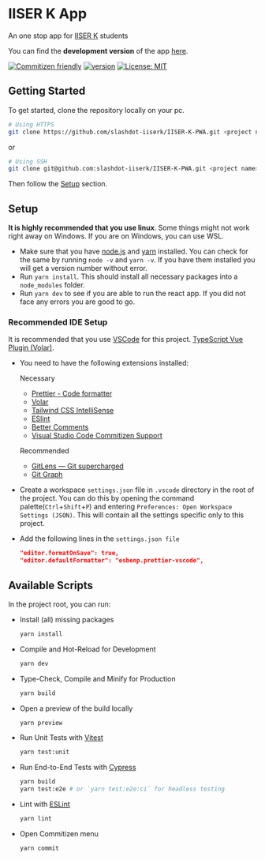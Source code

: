 # IISER K App

An one stop app for [IISER K](https://www.iiserkol.ac.in/web/en/) students

You can find the **development version** of the app [here](https://iiser-k-pwa.vercel.app/).

[![Commitizen friendly](https://img.shields.io/badge/commitizen-friendly-brightgreen.svg)](http://commitizen.github.io/cz-cli/)
[![version](https://img.shields.io/badge/version-0.3.0-blue.svg)](https://semver.org)
[![License: MIT](https://img.shields.io/badge/License-MIT-brightgreen.svg)](https://opensource.org/licenses/MIT)

## Getting Started

To get started, clone the repository locally on your pc.

```bash
# Using HTTPS
git clone https://github.com/slashdot-iiserk/IISER-K-PWA.git <project name>
```

or

```bash
# Using SSH
git clone git@github.com:slashdot-iiserk/IISER-K-PWA.git <project name>
```

Then follow the [Setup](##setup) section.

## Setup

**It is highly recommended that you use linux**. Some things might not work right away on Windows. If you are on Windows, you can use WSL.

- Make sure that you have [node.js](https://nodejs.org/en/download/) and [yarn](https://classic.yarnpkg.com/lang/en/docs/install/#debian-stable) installed. You can check for the same by running `node -v` and `yarn -v`. If you have them installed you will get a version number without error.
- Run `yarn install`. This should install all necessary packages into a `node_modules` folder.
- Run `yarn dev` to see if you are able to run the react app. If you did not face
  any errors you are good to go.

### Recommended IDE Setup

It is recommended that you use [VSCode](https://code.visualstudio.com/) for this project.
[TypeScript Vue Plugin (Volar)](https://marketplace.visualstudio.com/items?itemName=johnsoncodehk.vscode-typescript-vue-plugin).

- You need to have the following extensions installed:

  Necessary

  - [Prettier - Code formatter](https://marketplace.visualstudio.com/items?itemName=esbenp.prettier-vscode)
  - [Volar](https://marketplace.visualstudio.com/items?itemName=vue.volar)
  - [Tailwind CSS IntelliSense](https://marketplace.visualstudio.com/items?itemName=bradlc.vscode-tailwindcss)
  - [ESlint](https://marketplace.visualstudio.com/items?itemName=dbaeumer.vscode-eslint)
  - [Better Comments](https://marketplace.visualstudio.com/items?itemName=aaron-bond.better-comments)
  - [Visual Studio Code Commitizen Support](https://marketplace.visualstudio.com/items?itemName=knisterpeter.vscode-commitizen)

  Recommended

  - [GitLens — Git supercharged](https://marketplace.visualstudio.com/items?itemName=eamodio.gitlens)
  - [Git Graph](https://marketplace.visualstudio.com/items?itemName=mhutchie.git-graph)

- Create a workspace `settings.json` file in `.vscode` directory in the root of the project.
  You can do this by opening the command palette(`Ctrl`+`Shift`+`P`) and entering `Preferences: Open Workspace Settings (JSON)`.
  This will contain all the settings specific only to this project.

- Add the following lines in the `settings.json file`

  ```json
  "editor.formatOnSave": true,
  "editor.defaultFormatter": "esbenp.prettier-vscode",
  ```

## Available Scripts

In the project root, you can run:

- Install (all) missing packages

  ```sh
  yarn install
  ```

- Compile and Hot-Reload for Development

  ```sh
  yarn dev
  ```

- Type-Check, Compile and Minify for Production

  ```sh
  yarn build
  ```

- Open a preview of the build locally

  ```sh
  yarn preview
  ```

- Run Unit Tests with [Vitest](https://vitest.dev/)

  ```sh
  yarn test:unit
  ```

- Run End-to-End Tests with [Cypress](https://www.cypress.io/)

  ```sh
  yarn build
  yarn test:e2e # or `yarn test:e2e:ci` for headless testing
  ```

- Lint with [ESLint](https://eslint.org/)

  ```sh
  yarn lint
  ```

- Open Commitizen menu

  ```sh
  yarn commit
  ```
